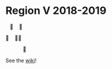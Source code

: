 # Region V 2018-2019
&nbsp;&nbsp;&nbsp;:honeybee:&nbsp;&nbsp;&nbsp;&nbsp;:honeybee:

:honeybee:&nbsp;&nbsp;&nbsp;&nbsp;:honeybee::honeybee:

&nbsp;&nbsp;&nbsp;&nbsp;&nbsp;&nbsp;&nbsp;&nbsp;&nbsp;&nbsp;&nbsp;&nbsp;:honeybee:

See the [wiki](https://github.com/ut-ras/r5-2019/wiki)!

